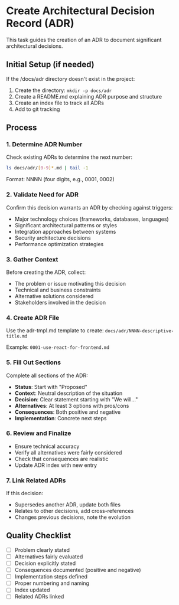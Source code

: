 # Create Architectural Decision Record (ADR)

This task guides the creation of an ADR to document significant architectural decisions.

## Initial Setup (if needed)

If the /docs/adr directory doesn't exist in the project:
1. Create the directory: `mkdir -p docs/adr`
2. Create a README.md explaining ADR purpose and structure
3. Create an index file to track all ADRs
4. Add to git tracking

## Process

### 1. Determine ADR Number

Check existing ADRs to determine the next number:
```bash
ls docs/adr/[0-9]*.md | tail -1
```

Format: NNNN (four digits, e.g., 0001, 0002)

### 2. Validate Need for ADR

Confirm this decision warrants an ADR by checking against triggers:
- Major technology choices (frameworks, databases, languages)
- Significant architectural patterns or styles
- Integration approaches between systems
- Security architecture decisions
- Performance optimization strategies

### 3. Gather Context

Before creating the ADR, collect:
- The problem or issue motivating this decision
- Technical and business constraints
- Alternative solutions considered
- Stakeholders involved in the decision

### 4. Create ADR File

Use the adr-tmpl.md template to create:
`docs/adr/NNNN-descriptive-title.md`

Example: `0001-use-react-for-frontend.md`

### 5. Fill Out Sections

Complete all sections of the ADR:
- **Status**: Start with "Proposed"
- **Context**: Neutral description of the situation
- **Decision**: Clear statement starting with "We will..."
- **Alternatives**: At least 3 options with pros/cons
- **Consequences**: Both positive and negative
- **Implementation**: Concrete next steps

### 6. Review and Finalize

- Ensure technical accuracy
- Verify all alternatives were fairly considered
- Check that consequences are realistic
- Update ADR index with new entry

### 7. Link Related ADRs

If this decision:
- Supersedes another ADR, update both files
- Relates to other decisions, add cross-references
- Changes previous decisions, note the evolution

## Quality Checklist

- [ ] Problem clearly stated
- [ ] Alternatives fairly evaluated
- [ ] Decision explicitly stated
- [ ] Consequences documented (positive and negative)
- [ ] Implementation steps defined
- [ ] Proper numbering and naming
- [ ] Index updated
- [ ] Related ADRs linked